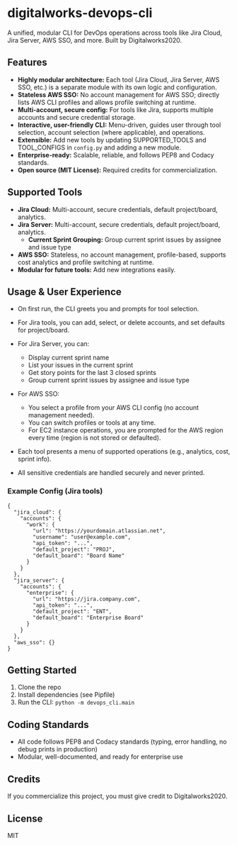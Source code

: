 # digitalworks-devops-cli

A unified, modular CLI for DevOps operations across tools like Jira Cloud, Jira Server, AWS SSO, and more. Built by Digitalworks2020.

## Features
- **Highly modular architecture:** Each tool (Jira Cloud, Jira Server, AWS SSO, etc.) is a separate module with its own logic and configuration.
- **Stateless AWS SSO:** No account management for AWS SSO; directly lists AWS CLI profiles and allows profile switching at runtime.
- **Multi-account, secure config:** For tools like Jira, supports multiple accounts and secure credential storage.
- **Interactive, user-friendly CLI:** Menu-driven, guides user through tool selection, account selection (where applicable), and operations.
- **Extensible:** Add new tools by updating SUPPORTED_TOOLS and TOOL_CONFIGS in `config.py` and adding a new module.
- **Enterprise-ready:** Scalable, reliable, and follows PEP8 and Codacy standards.
- **Open source (MIT License):** Required credits for commercialization.

## Supported Tools
- **Jira Cloud:** Multi-account, secure credentials, default project/board, analytics.
- **Jira Server:** Multi-account, secure credentials, default project/board, analytics.
  - **Current Sprint Grouping:** Group current sprint issues by assignee and issue type
- **AWS SSO:** Stateless, no account management, profile-based, supports cost analytics and profile switching at runtime.
- **Modular for future tools:** Add new integrations easily.


## Usage & User Experience
- On first run, the CLI greets you and prompts for tool selection.
- For Jira tools, you can add, select, or delete accounts, and set defaults for project/board.
- For Jira Server, you can:
  - Display current sprint name
  - List your issues in the current sprint
  - Get story points for the last 3 closed sprints
  - Group current sprint issues by assignee and issue type

- For AWS SSO:
  - You select a profile from your AWS CLI config (no account management needed).
  - You can switch profiles or tools at any time.
  - For EC2 instance operations, you are prompted for the AWS region every time (region is not stored or defaulted).
- Each tool presents a menu of supported operations (e.g., analytics, cost, sprint info).
- All sensitive credentials are handled securely and never printed.

### Example Config (Jira tools)
```
{
  "jira_cloud": {
    "accounts": {
      "work": {
        "url": "https://yourdomain.atlassian.net",
        "username": "user@example.com",
        "api_token": "...",
        "default_project": "PROJ",
        "default_board": "Board Name"
      }
    }
  },
  "jira_server": {
    "accounts": {
      "enterprise": {
        "url": "https://jira.company.com",
        "api_token": "...",
        "default_project": "ENT",
        "default_board": "Enterprise Board"
      }
    }
  },
  "aws_sso": {}
}
```

## Getting Started
1. Clone the repo
2. Install dependencies (see Pipfile)
3. Run the CLI: `python -m devops_cli.main`

## Coding Standards
- All code follows PEP8 and Codacy standards (typing, error handling, no debug prints in production)
- Modular, well-documented, and ready for enterprise use

## Credits
If you commercialize this project, you must give credit to Digitalworks2020.

## License
MIT
